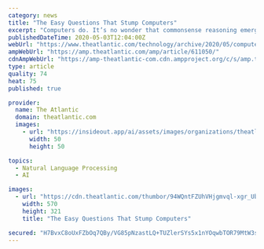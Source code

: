 ```yaml
---
category: news
title: "The Easy Questions That Stump Computers"
excerpt: "Computers do. It’s no wonder that commonsense reasoning emerged as a primary concern of AI research in 1958 (in a paper titled “Programs With Common Sense”), not long after the field of AI was born. “In general,"
publishedDateTime: 2020-05-03T12:04:00Z
webUrl: "https://www.theatlantic.com/technology/archive/2020/05/computers-common-sense/611050/"
ampWebUrl: "https://amp.theatlantic.com/amp/article/611050/"
cdnAmpWebUrl: "https://amp-theatlantic-com.cdn.ampproject.org/c/s/amp.theatlantic.com/amp/article/611050/"
type: article
quality: 74
heat: 75
published: true

provider:
  name: The Atlantic
  domain: theatlantic.com
  images:
    - url: "https://insideout.app/ai/assets/images/organizations/theatlantic.com-50x50.jpg"
      width: 50
      height: 50

topics:
  - Natural Language Processing
  - AI

images:
  - url: "https://cdn.theatlantic.com/thumbor/94WQntFZUhVHjgmvql-xgr_Ub98=/570x321/media/img/mt/2020/05/Common_Sense_2880x1620_Lede/original.gif"
    width: 570
    height: 321
    title: "The Easy Questions That Stump Computers"

secured: "H7BvxC8oUxFZbOq7QBy/VG85pNzastLQ+TUZlerSYs5x1nYOqwbTOR79MtW3sliCrjYU/NkcOPVLp6pjMTA12EX2b/1yQjnv0g+ICyIlQQEMsB0Ue1QTC2K83aK2zPg7YOJh85o9vhpZQdWqiKRaX6Ci+7zzpT/LOus09qKgcGy27gk0QlrUaenLyI54VpxXNlsgUvk1AGJ4eifh1GYYDbHDVrBR2WfWR448QkTVpi9groVC57pXM8oTJlsQRGn/sYVG4h/jRRTQQxSjLYDUDLofSXDrKwGCdoIsPf6YaGgqfSareosJhO2LR3sD04WhE5P7zLHk18GDoRORsJpY4W/IrJdz5cbdxp/3hhW58w4mmEgQ+wQvsPY7RI4unxG87S8TUdbq/aU9LyrHE/asmqFhf6rRBK/wJdcBslMi0FFcDzHqXYCpjkO2LD4qTXPfn7CN8GZeMIIddeIiQ3f9O4bjZJaRNIXD42OuFQ9mJ1Q=;edC8fHSTkF2Bb3Jo8LQsSQ=="
---
```


